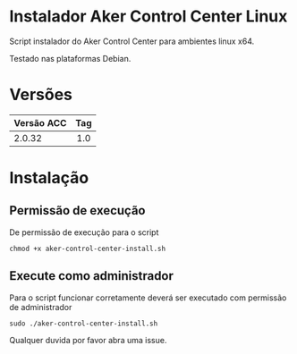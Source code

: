 # Instalador Aker Control Center Linux
Script instalador do Aker Control Center para ambientes linux x64. 

Testado nas plataformas Debian. 

# Versões
| Versão ACC    | Tag           |
| ------------- |:-------------:|
| 2.0.32        | 1.0           |


# Instalação
## Permissão de execução
De permissão de execução para o script

```
chmod +x aker-control-center-install.sh
```

## Execute como administrador
Para o script funcionar corretamente deverá ser executado com permissão de administrador

```
sudo ./aker-control-center-install.sh
```


Qualquer duvida por favor abra uma issue.
